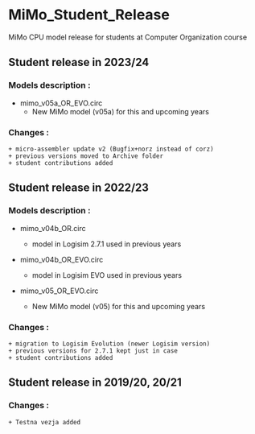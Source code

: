 # MiMo_Student_Release
MiMo CPU model release for students at Computer Organization course 

## Student release in 2023/24

### Models description :

- mimo_v05a_OR_EVO.circ   
  - New MiMo model (v05a) for this and upcoming years

### Changes :
    + micro-assembler update v2 (Bugfix+norz instead of corz)
    + previous versions moved to Archive folder
    + student contributions added


## Student release in 2022/23

### Models description :

 - mimo_v04b_OR.circ      
   - model in Logisim 2.7.1 used in previous years

- mimo_v04b_OR_EVO.circ  
  - model in Logisim EVO used in previous years

- mimo_v05_OR_EVO.circ   
  - New MiMo model (v05) for this and upcoming years

### Changes :
    + migration to Logisim Evolution (newer Logisim version)
    + previous versions for 2.7.1 kept just in case
    + student contributions added

## Student release in 2019/20, 20/21

### Changes :
    + Testna vezja added 


